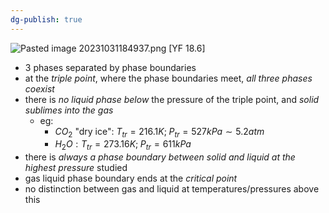 ```yaml
---
dg-publish: true
---
```


![Pasted image 20231031184937.png](/img/user/pics/Pasted%20image%2020231031184937.png) [YF 18.6]
- 3 phases separated by phase boundaries
- at the *triple point*, where the phase boundaries meet, *all three phases coexist*
- there is *no liquid phase below* the pressure of the triple point, and *solid sublimes into the gas*
	- eg: 
		- $CO_2$ "dry ice": $T_{tr}=216.1K;\;P_{tr}=527kPa\sim 5.2atm$
		- $H_2O: T_{tr}=273.16K;\;P_{tr}=611kPa$
- there is *always a phase boundary between solid and liquid at the highest pressure* studied
- gas liquid phase boundary ends at the *critical point*
- no distinction between gas and liquid at temperatures/pressures above this